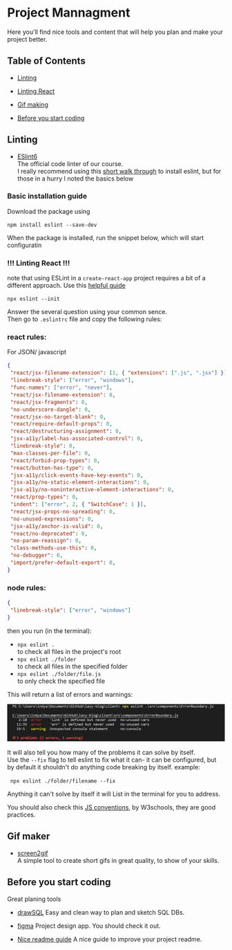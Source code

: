 # Project Mannagment  
Here you'll find nice tools and content that will help you plan and make your project better.

## Table of Contents

* [Linting](#linting)

* [Linting React](#linting-react)

* [Gif making](#gif-maker)

* [Before you start coding](#before-you-start-coding)

## Linting
* [ESlint6](https://www.npmjs.com/package/eslint)  
The official code linter of our course.  
I really recommend using this [short walk through](https://www.youtube.com/watch?v=mfGkKlMDfwQ) to install eslint, but for those in a hurry I noted the basics below<br/>
### Basic installation guide

Download the package using
 ````
 npm install eslint --save-dev  
 ````
When the package is installed, run the snippet below, which will start configuratin

### !!! Linting React !!!
note that using ESLint in a `create-react-app` project requires a bit of a different approach. Use this [helpful guide](./linting/eslintForCRA.md )
 ```
 npx eslint --init  
 ```
Answer the several question using your common sence.  
Then go to `.eslintrc` file and copy the following rules:
### react rules:
For JSON/ javascript
 ````json
{
  "react/jsx-filename-extension": [1, { "extensions": [".js", ".jsx"] }],
  "linebreak-style": ["error", "windows"],
  "func-names": ["error", "never"],
  "react/jsx-filename-extension": 0,
  "react/jsx-fragments": 0,
  "no-underscore-dangle": 0,
  "react/jsx-no-target-blank": 0,
  "react/require-default-props": 0,
  "react/destructuring-assignment": 0,
  "jsx-a11y/label-has-associated-control": 0,
  "linebreak-style": 0,
  "max-classes-per-file": 0,
  "react/forbid-prop-types": 0,
  "react/button-has-type": 0,
  "jsx-a11y/click-events-have-key-events": 0,
  "jsx-a11y/no-static-element-interactions": 0,
  "jsx-a11y/no-noninteractive-element-interactions": 0,
  "react/prop-types": 0,
  "indent": ["error", 2, { "SwitchCase": 1 }],
  "react/jsx-props-no-spreading": 0,
  "no-unused-expressions": 0,
  "jsx-a11y/anchor-is-valid": 0,
  "react/no-deprecated": 0,
  "no-param-reassign": 0,
  "class-methods-use-this": 0,
  "no-debugger": 0,
  "import/prefer-default-export": 0,
}
 ````

### node rules:
 ````json
{
  "linebreak-style": ["error", "windows"]
}
````  
then you run (in the terminal):
- `npx eslint . `  
to check all files in the project's root
- `npx eslint ./folder `  
to check all files in the specified folder
- `npx eslint ./folder/file.js `  
to only check the specified file

This will return a list of errors and warnings:

![list of errors](./linting/eslintFix.png)

It will also tell you how many of the problems it can solve by itself.  
Use the `--fix` flag to tell eslint to fix what it can- it can be configured, but by default it shouldn't do anything code breaking by itself. example:  

``` npx eslint ./folder/filename --fix```

Anything it can't solve by itself it will List in the terminal for you to address. 



You should also check this [JS conventions](https://www.w3schools.com/js/js_conventions.asp), by W3schools, they are good practices.


## Gif maker
* [screen2gif](https://www.screentogif.com)  
A simple tool to create short gifs in great quality, to show of your skills.


## Before you start coding  
Great planing tools

* [drawSQL](https://drawsql.app)
Easy and clean way to plan and sketch SQL DBs.

* [figma](https://www.figma.com)
Project design app. You should check it out.

* [Nice readme guide](https://bulldogjob.com/news/449-how-to-write-a-good-readme-for-your-github-project)
A nice guide to improve your project readme.
